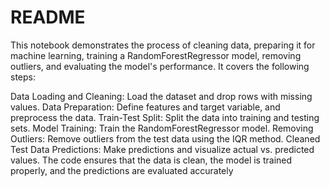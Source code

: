 # README
This notebook demonstrates the process of cleaning data, preparing it for machine learning, training a RandomForestRegressor model, removing outliers, and evaluating the model's performance. It covers the following steps:

Data Loading and Cleaning: Load the dataset and drop rows with missing values.
Data Preparation: Define features and target variable, and preprocess the data.
Train-Test Split: Split the data into training and testing sets.
Model Training: Train the RandomForestRegressor model.
Removing Outliers: Remove outliers from the test data using the IQR method.
Cleaned Test Data Predictions: Make predictions and visualize actual vs. predicted values.
The code ensures that the data is clean, the model is trained properly, and the predictions are evaluated accurately